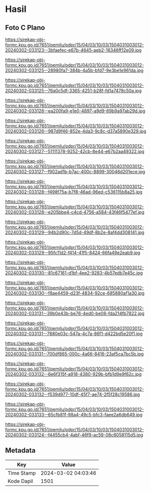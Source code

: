 # Hasil

## Foto C Plano

https://sirekap-obj-formc.kpu.go.id/7651/pemilu/pdpr/15/04/03/10/03/1504031003012-20240302-033123--3bfaefec-e67b-4645-aeb2-16346ff12e09.jpg

https://sirekap-obj-formc.kpu.go.id/7651/pemilu/pdpr/15/04/03/10/03/1504031003012-20240302-033125--28980fa7-384b-4a5b-bfd7-9e3be1e961da.jpg

https://sirekap-obj-formc.kpu.go.id/7651/pemilu/pdpr/15/04/03/10/03/1504031003012-20240302-033125--76a0c5df-3365-4251-b28f-fd1a7478c50a.jpg

https://sirekap-obj-formc.kpu.go.id/7651/pemilu/pdpr/15/04/03/10/03/1504031003012-20240302-033126--ea200fa9-e1e0-4897-a9d9-69b9a97ab29d.jpg

https://sirekap-obj-formc.kpu.go.id/7651/pemilu/pdpr/15/04/03/10/03/1504031003012-20240302-033126--987d9f46-852e-4da3-9c8c-d37a5890e329.jpg

https://sirekap-obj-formc.kpu.go.id/7651/pemilu/pdpr/15/04/03/10/03/1504031003012-20240302-033127--51111378-9252-42cb-8e44-e67b2aa49322.jpg

https://sirekap-obj-formc.kpu.go.id/7651/pemilu/pdpr/15/04/03/10/03/1504031003012-20240302-033127--f902ad1b-b7ac-400c-8899-30046d201ece.jpg

https://sirekap-obj-formc.kpu.go.id/7651/pemilu/pdpr/15/04/03/10/03/1504031003012-20240302-033128--f498f75a-b7f8-46ad-96ed-c536115b8a25.jpg

https://sirekap-obj-formc.kpu.go.id/7651/pemilu/pdpr/15/04/03/10/03/1504031003012-20240302-033128--e205bbe4-c4cd-4756-a584-43f46f5477ef.jpg

https://sirekap-obj-formc.kpu.go.id/7651/pemilu/pdpr/15/04/03/10/03/1504031003012-20240302-033129--94b2d90c-7d5d-49df-8b2e-8af4dd308141.jpg

https://sirekap-obj-formc.kpu.go.id/7651/pemilu/pdpr/15/04/03/10/03/1504031003012-20240302-033129--95fc11d2-f414-41f5-8424-66fa49e2eab9.jpg

https://sirekap-obj-formc.kpu.go.id/7651/pemilu/pdpr/15/04/03/10/03/1504031003012-20240302-033130--81c67161-d1bf-4ee2-9283-4b57edb7e45c.jpg

https://sirekap-obj-formc.kpu.go.id/7651/pemilu/pdpr/15/04/03/10/03/1504031003012-20240302-033130--f8ae4459-d23f-4834-92ce-685880af1a30.jpg

https://sirekap-obj-formc.kpu.go.id/7651/pemilu/pdpr/15/04/03/10/03/1504031003012-20240302-033131--39b0e43b-be76-4ed0-be08-fda214fb7822.jpg

https://sirekap-obj-formc.kpu.go.id/7651/pemilu/pdpr/15/04/03/10/03/1504031003012-20240302-033131--7880e03c-547a-4c7a-86f1-d422bd5e20f1.jpg

https://sirekap-obj-formc.kpu.go.id/7651/pemilu/pdpr/15/04/03/10/03/1504031003012-20240302-033131--700df865-000c-4a66-8416-23af5ca7bc5b.jpg

https://sirekap-obj-formc.kpu.go.id/7651/pemilu/pdpr/15/04/03/10/03/1504031003012-20240302-033132--6e6f315f-a918-4380-929b-bfb1d9e9f62c.jpg

https://sirekap-obj-formc.kpu.go.id/7651/pemilu/pdpr/15/04/03/10/03/1504031003012-20240302-033132--f539d977-10df-45f7-ae74-2f5f28c19586.jpg

https://sirekap-obj-formc.kpu.go.id/7651/pemilu/pdpr/15/04/03/10/03/1504031003012-20240302-033133--65cfb81f-98a4-49c5-bfc3-faee2a6db649.jpg

https://sirekap-obj-formc.kpu.go.id/7651/pemilu/pdpr/15/04/03/10/03/1504031003012-20240302-033124--f4455cb4-4abf-46f9-ac59-08c8058115d5.jpg


## Metadata

| Key        | Value               |
| ---------- | ------------------- |
| Time Stamp | 2024-03-02 04:03:46 |
| Kode Dapil | 1501                |



